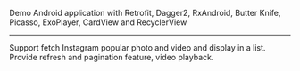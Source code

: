 Demo Android application with Retrofit, Dagger2, RxAndroid, Butter Knife, Picasso, ExoPlayer, CardView and RecyclerView

********************************
Support fetch Instagram popular photo and video and display in a list.
Provide refresh and pagination feature, video playback.
